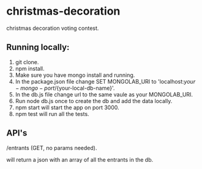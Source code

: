 # christmas-decoration
christmas decoration voting contest.

## Running locally:
1. git clone.
2. npm install.
3. Make sure you have mongo install and running.
4. In the package.json file change SET MONGOLAB_URI to 'localhost:${your-mongo-port}/${your-local-db-name}'.
5. In the db.js file change url to the same vaule as your MONGOLAB_URI.
6. Run node db.js once to create the db and add the data locally.
6. npm start will start the app on port 3000.
7. npm test will run all the tests.

## API's
/entrants (GET, no params needed).

will return a json with an array of all the entrants in the db.
